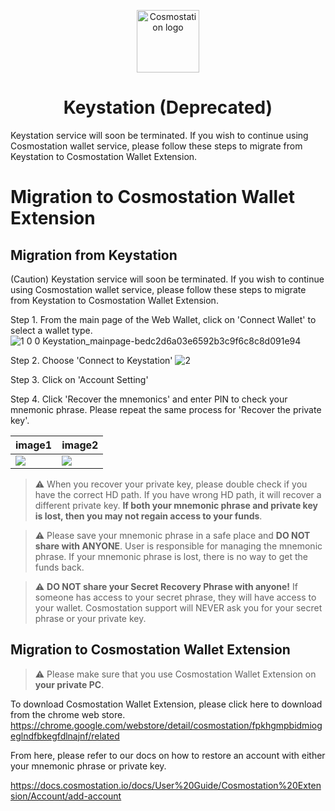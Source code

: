 <p align="center">
  <a href="https://www.cosmostation.io" target="_blank" rel="noopener noreferrer"><img width="100" src="https://user-images.githubusercontent.com/20435620/55696624-d7df2e00-59f8-11e9-9126-edf9a40b11a8.png" alt="Cosmostation logo"></a>
</p>

<h1 align="center">
	Keystation (Deprecated)
</h1>

Keystation service will soon be terminated. If you wish to continue using Cosmostation wallet service, please follow these steps to migrate from Keystation to Cosmostation Wallet Extension.

# Migration to Cosmostation Wallet Extension

## Migration from Keystation

(Caution) Keystation service will soon be terminated. If you wish to continue using Cosmostation wallet service, please follow these steps to migrate from Keystation to Cosmostation Wallet Extension.

Step 1. From the main page of the Web Wallet, click on 'Connect Wallet' to select a wallet type.
![1 0 0 Keystation_mainpage-bedc2d6a03e6592b3c9f6c8c8d091e94](https://user-images.githubusercontent.com/5284226/168200330-fb1e9659-e66f-4b89-b197-f71d6366f202.png)

Step 2. Choose 'Connect to Keystation'
![2](https://user-images.githubusercontent.com/5284226/168200410-1c519a68-e360-422a-a9b1-c9fa1bfad0b4.png)

Step 3. Click on 'Account Setting'

Step 4. Click 'Recover the mnemonics' and enter PIN to check your mnemonic phrase. Please repeat the same process for 'Recover the private key'.

| image1                                                                                                    | image2                                                                                                    |
| --------------------------------------------------------------------------------------------------------- | --------------------------------------------------------------------------------------------------------- |
| ![](https://user-images.githubusercontent.com/5284226/168200444-ea446936-abfe-4c36-a8e5-1db5edb3ec61.png) | ![](https://user-images.githubusercontent.com/5284226/168200700-fc5992b3-0948-486e-aa6a-93b7f88a6a0c.png) |

> :warning: When you recover your private key, please double check if you have the correct HD path. If you have wrong HD path, it will recover a different private key. **If both your mnemonic phrase and private key is lost, then you may not regain access to your funds**.

> :warning: Please save your mnemonic phrase in a safe place and **DO NOT share with ANYONE**. User is responsible for managing the mnemonic phrase. If your mnemonic phrase is lost, there is no way to get the funds back.

> :warning: **DO NOT share your Secret Recovery Phrase with anyone!** If someone has access to your secret phrase, they will have access to your wallet. Cosmostation support will NEVER ask you for your secret phrase or your private key.

## Migration to Cosmostation Wallet Extension

> :warning: Please make sure that you use Cosmostation Wallet Extension on **your private PC**.

To download Cosmostation Wallet Extension, please click here to download from the chrome web store.
https://chrome.google.com/webstore/detail/cosmostation/fpkhgmpbidmiogeglndfbkegfdlnajnf/related

From here, please refer to our docs on how to restore an account with either your mnemonic phrase or private key.

https://docs.cosmostation.io/docs/User%20Guide/Cosmostation%20Extension/Account/add-account

